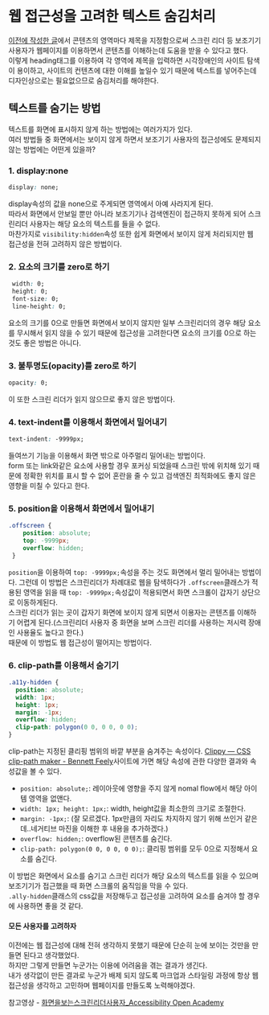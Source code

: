 # 웹 접근성을 고려한 텍스트 숨김처리

[이전에 작성한 글](https://velog.io/@ursr0706/HTML-CSS-1%EC%A3%BC%EC%B0%A8)에서 콘텐츠의 영역마다 제목을 지정함으로써 스크린 리더 등 보조기기 사용자가 웹페이지를 이용하면서 콘텐츠를 이해하는데 도움을 받을 수 있다고 했다.  
이렇게 heading태그를 이용하여 각 영역에 제목을 입력하면 시각장애인의 사이트 탐색이 용이하고, 사이트의 컨텐츠에 대한 이해를 높일수 있기 때문에 텍스트를 넣어주는데 디자인상으로는 필요없으므로 숨김처리를 해야한다.

## 텍스트를 숨기는 방법

텍스트를 화면에 표시하지 않게 하는 방법에는 여러가지가 있다.  
여러 방법들 중 화면에서는 보이지 않게 하면서 보조기기 사용자의 접근성에도 문제되지 않는 방법에는 어떤게 있을까?

### 1. display:none

``` css
display: none;
```

display속성의 값을 none으로 주게되면 영역에서 아예 사라지게 된다.  
따라서 화면에서 안보일 뿐만 아니라 보조기기나 검색엔진이 접근하지 못하게 되어 스크린리더 사용자는 해당 요소의 텍스트를 들을 수 없다.  
마찬가지로 `visibility:hidden`속성 또한 쉽게 화면에서 보이지 않게 처리되지만 웹 접근성을 전혀 고려하지 않은 방법이다.  

### 2. 요소의 크기를 zero로 하기

```css
 width: 0;
 height: 0;
 font-size: 0;
 line-height: 0;
```

요소의 크기를 0으로 만들면 화면에서 보이지 않지만 일부 스크린리더의 경우 해당 요소를 무시해서 읽지 않을 수 있기 때문에 접근성을 고려한다면 요소의 크기를 0으로 하는 것도 좋은 방법은 아니다.

### 3. 불투명도(opacity)를 zero로 하기

```css
opacity: 0;
```

이 또한 스크린 리더가 읽지 않으므로 좋지 않은 방법이다.

### 4. text-indent를 이용해서 화면에서 밀어내기

```css
text-indent: -9999px;
```

들여쓰기 기능을 이용해서 화면 밖으로 아주멀리 밀어내는 방법이다.  
form 또는 link와같은 요소에 사용할 경우 포커싱 되었을때 스크린 밖에 위치해 있기 때문에 정확한 위치를 표시 할 수 없어 혼란을 줄 수 있고 검색엔진 최적화에도 좋지 않은 영향을 미칠 수 있다고 한다.  

### 5. position을 이용해서 화면에서 밀어내기

```css
.offscreen {
    position: absolute;
    top: -9999px;
    overflow: hidden;
 }
 ```

`position`을 이용하여 `top: -9999px;`속성을 주는 것도 화면에서 멀리 밀어내는 방법이다. 그런데 이 방법은 스크린리더가 차례대로 웹을 탐색하다가 `.offscreen`클래스가 적용된 영역을 읽을 때 `top: -9999px;`속성값이 적용되면서 화면 스크롤이 갑자기 상단으로 이동하게된다.  
스크린 리더가 읽는 곳이 갑자기 화면에 보이지 않게 되면서 이용자는 콘텐츠를 이해하기 어렵게 된다.(스크린리더 사용자 중 화면을 보며 스크린 리더를 사용하는 저시력 장애인 사용율도 높다고 한다.)  
때문에 이 방법도 웹 접근성이 떨어지는 방법이다.  

### 6. clip-path를 이용해서 숨기기

```css
.a11y-hidden {
  position: absolute;
  width: 1px;
  height: 1px;
  margin: -1px;
  overflow: hidden;
  clip-path: polygon(0 0, 0 0, 0 0);
}
```

clip-path는 지정된 클리핑 범위의 바깥 부분을 숨겨주는 속성이다.
[Clippy — CSS clip-path maker - Bennett Feely](https://bennettfeely.com/clippy/)사이트에 가면 해당 속성에 관한 다양한 결과와 속성값을 볼 수 있다.  

- `position: absolute;`: 레이아웃에 영향을 주지 않게 nomal flow에서 해당 아이템 영역을 없앤다.  
- `width: 1px; height: 1px;`: width, height값을 최소한의 크기로 조절한다.  
- `margin: -1px;`: (잘 모르겠다. 1px만큼의 자리도 차지하지 않기 위해 쓰인거 같은데..네거티브 마진을 이해한 후 내용을 추가하겠다.)
- `overflow: hidden;`: overflow된 콘텐츠를 숨긴다.  
- `clip-path: polygon(0 0, 0 0, 0 0);`: 클리핑 범위를 모두 0으로 지정해서 요소를 숨긴다.  

이 방법은 화면에서 요소를 숨기고 스크린 리더가 해당 요소의 텍스트를 읽을 수 있으며 보조기기가 접근했을 때 화면 스크롤의 움직임을 막을 수 있다.  
`.ally-hidden`클래스의 css값을 저장해두고 접근성을 고려하여 요소를 숨겨야 할 경우에 사용하면 좋을 것 같다.

#### 모든 사용자를 고려하자

이전에는 웹 접근성에 대해 전혀 생각하지 못했기 때문에 단순히 눈에 보이는 것만을 만들면 된다고 생각했었다.  
하지만 그렇게 만들면 누군가는 이용에 어려움을 겪는 결과가 생긴다.  
내가 생각없이 만든 결과로 누군가 배제 되지 않도록 마크업과 스타일링 과정에 항상 웹 접근성을 생각하고 고민하며 웹페이지를 만들도록 노력해야겠다.  

참고영상 - [화면을보는스크린리더사용자_Accessibility Open Academy](https://youtu.be/kidbJ82Eukg)
